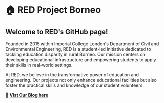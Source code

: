 # 🏠 RED Project Borneo

## Welcome to RED's GitHub page! 

Founded in 2015 within Imperial College London's Department of Civil and Environmental Engineering, RED is a student-led initiative dedicated to tackling education disparity in rural Borneo. Our mission centers on developing educational infrastructure and empowering students to apply their skills in real-world settings.

At RED, we believe in the transformative power of education and engineering. Our projects not only enhance educational facilities but also foster the practical skills and knowledge of our student volunteers.

🔗 **[Vist Our Blog here](https://redprojectborneo-1caac.web.app/)**  